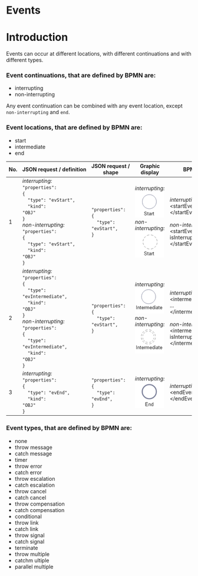 # Events

# Introduction
Events can occur at different locations, with different continuations and with different types.

### Event continuations, that are defined by BPMN are:
- interrupting
- non-interrupting

Any event continuation can be combined with any event location, except <code>non-interrupting</code> and <code>end</code>.

### Event locations, that are defined by BPMN are:
- start
- intermediate
- end

| No. | JSON&nbsp;request&nbsp;/&nbsp;definition | JSON&nbsp;request&nbsp;/ shape | Graphic display | BPMN definition | BPMN display |
|-----|---------------------------|----------------------|-----------------|-----------------|--------------|
| 1 | *interrupting:*<br /><code>"properties": {</code><br /><code>&nbsp;&nbsp;"type": "evStart",</code><br /><code>&nbsp;&nbsp;"kind": "OBJ"</code><br /><code>}</code><br />*non-interrupting:*<br /><code>"properties": {</code><br /><code>&nbsp;&nbsp;"type": "evStart",</code><br /><code>&nbsp;&nbsp;"kind": "OBJ"</code><br /><code>} | <code>"properties": {</code><br /><code>&nbsp;&nbsp;"type": "evStart",</code><br /><code>}</code> | *interrupting:*<br />![GRAPHIC-eventStart](media/GRAPHIC-eventStart.png)<br />*non-interrupting:*<br />![GRAPHIC-eventStartNonInterrupting](media/GRAPHIC-eventStartNonInterrupting.png) | *interrupting:*<br /></code>&lt;startEvent&gt;...&lt;/startEvent&gt;</code><br /><br />*non-interrupting:*<br />&lt;startEvent isInterrupting="false"&gt; ... &lt;/startEvent&gt; | *interrupting:*<br />![GRAPHIC-eventStart](media/BPMN-eventStart.png)<br />*non-interrupting:*<br />![BPMN-eventStartNonInterrupting](media/BPMN-eventStartNonInterrupting.png) |  |
| 2 | *interrupting:*<br /><code>"properties": {</code><br /><code>&nbsp;&nbsp;"type": "evIntermediate",</code><br /><code>&nbsp;&nbsp;"kind": "OBJ"</code><br /><code>}</code><br />*non-interrupting:*<br /><code>"properties": {</code><br /><code>&nbsp;&nbsp;"type": "evIntermediate",</code><br /><code>&nbsp;&nbsp;"kind": "OBJ"</code><br /><code>}</code> | <code>"properties": {</code><br /><code>&nbsp;&nbsp;"type": "evStart",</code><br /><code>}</code><br /> | *interrupting:*<br />![GRAPHIC-eventIntermediate](media/GRAPHIC-eventIntermediate.png)<br />*non-interrupting:*<br />![GRAPHIC-eventIntermediateNonInterrupting](media/GRAPHIC-eventIntermediateNonInterrupting.png) | *interrupting:*<br /></code>&lt;intermediateThrowEvent&gt; ... &lt;/intermediateThrowEvent&gt;</code><br /><br />*non-interrupting:*<br /></code>&lt;intermediateThrowEvent isInterrupting="false"&gt;...&lt;/intermediateThrowEvent&gt;</code> | *interrupting:*<br />![BPMN-eventIntermediateNonInterrupting](media/BPMN-eventIntermediateNonInterrupting.png)<br />*non-interrupting:*<br /> |  |
| 3 | *interrupting:*<br /><code>"properties": {</code><br /><code>&nbsp;&nbsp;"type": "evEnd",</code><br /><code>&nbsp;&nbsp;"kind": "OBJ"</code><br /><code>}</code> | <code>"properties": {</code><br /><code>&nbsp;&nbsp;"type": "evEnd",</code><br /><code>}</code><br /> | *interrupting:*<br />![GRAPHIC-eventEnd](media/GRAPHIC-eventEnd.png) | *interrupting:*<br /></code>&lt;endEvent&gt; ... &lt;/endEvent&gt;</code><br /> | *interrupting:*<br />![BPMN-eventEnd](media/BPMN-eventEnd.png) |  |

### Event types, that are defined by BPMN are:
- none
- throw message
- catch message
- timer
- throw error
- catch error
- throw escalation
- catch escalation
- throw cancel
- catch cancel
- throw compensation
- catch compensation
- conditional
- throw link
- catch link
- throw signal
- catch signal
- terminate
- throw multiple
- catchm ultiple
- parallel multiple
